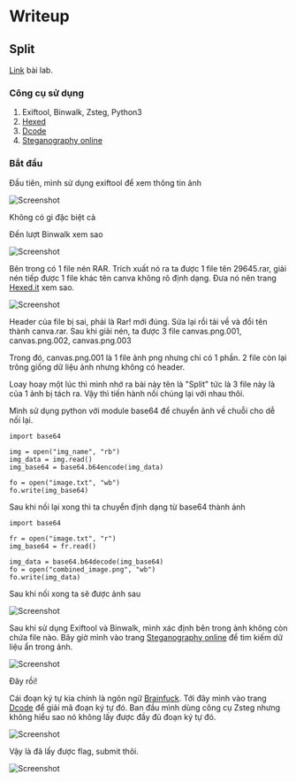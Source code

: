 # Writeup

## Split
[Link](https://battle.cookiearena.org/challenges/stenography/split) bài lab.

### Công cụ sử dụng
1. Exiftool, Binwalk, Zsteg, Python3
2. [Hexed](https://hexed.it/)
3. [Dcode](https://www.dcode.fr/)
4. [Steganography online](https://stylesuxx.github.io/steganography/)

### Bắt đầu
Đầu tiên, mình sử dụng exiftool để xem thông tin ảnh

![Screenshot](https://github.com/GnolV/CookieCTF/blob/cba8eefecded05ea62339876d1fdc297db3cbe49/Stegnography/Split/exiftool.png)

Không có gì đặc biệt cả

Đến lượt Binwalk xem sao

![Screenshot](https://github.com/GnolV/CookieCTF/blob/cba8eefecded05ea62339876d1fdc297db3cbe49/Stegnography/Split/binwalk.png)

Bên trong có 1 file nén RAR. Trích xuất nó ra ta được 1 file tên 29645.rar, giải nén tiếp được 1 file khác tên canva không rõ định dạng. Đưa nó nên trang [Hexed.it](https://hexed.it/) xem sao.

![Screenshot](https://github.com/GnolV/CookieCTF/blob/cba8eefecded05ea62339876d1fdc297db3cbe49/Stegnography/Split/Hex_canva.png)

Header của file bị sai, phải là Rar! mới đúng. Sửa lại rồi tải về và đổi tên thành canva.rar. Sau khi giải nén, ta được 3 file canvas.png.001, canvas.png.002, canvas.png.003

Trong đó, canvas.png.001 là 1 file ảnh png nhưng chỉ có 1 phần. 2 file còn lại trông giống dữ liệu ảnh nhưng không có header.

Loay hoay một lúc thì mình nhớ ra bài này tên là "Split" tức là 3 file này là của 1 ảnh bị tách ra. Vậy thì tiến hành nối chúng lại với nhau thôi.

Mình sử dụng python với module base64 để chuyển ảnh về chuỗi cho dễ nối lại.

```python3
import base64

img = open("img_name", "rb")
img_data = img.read()
img_base64 = base64.b64encode(img_data)

fo = open("image.txt", "wb")
fo.write(img_base64)
```

Sau khi nối lại xong thì ta chuyển định dạng từ base64 thành ảnh

```python3
import base64

fr = open("image.txt", "r")
img_base64 = fr.read()

img_data = base64.b64decode(img_base64)
fo = open("combined_image.png", "wb")
fo.write(img_data)
```

Sau khi nối xong ta sẽ được ảnh sau

![Screenshot](https://github.com/GnolV/CookieCTF/blob/cba8eefecded05ea62339876d1fdc297db3cbe49/Stegnography/Split/combined_image.png)

Sau khi sử dụng Exiftool và Binwalk, mình xác định bên trong ảnh không còn chứa file nào. Bây giờ mình vào trang [Steganography online](https://stylesuxx.github.io/steganography/) để tìm kiếm dữ liệu ẩn trong ảnh.

![Screenshot](https://github.com/GnolV/CookieCTF/blob/cba8eefecded05ea62339876d1fdc297db3cbe49/Stegnography/Split/stegno_online.png)

Đây rồi! 

Cái đoạn ký tự kia chính là ngôn ngữ [Brainfuck](https://en.wikipedia.org/wiki/Brainfuck). Tới đây mình vào trang [Dcode](https://www.dcode.fr/brainfuck-language) để giải mã đoạn ký tự đó. Ban đầu mình dùng công cụ Zsteg nhưng không hiểu sao nó không lấy được đầy đủ đoạn ký tự đó.

![Screenshot](https://github.com/GnolV/CookieCTF/blob/cba8eefecded05ea62339876d1fdc297db3cbe49/Stegnography/Split/dcode.png)

Vậy là đã lấy được flag, submit thôi.

![Screenshot](https://github.com/GnolV/CookieCTF/blob/cba8eefecded05ea62339876d1fdc297db3cbe49/Stegnography/Split/completed.png)
